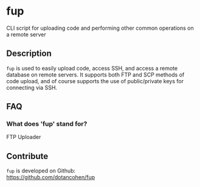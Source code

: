 # fup

CLI script for uploading code and performing other common operations on a remote server



## Description

`fup` is used to easily upload code, access SSH, and access a remote database on remote servers. It supports both FTP and SCP methods of code upload, and of course supports the use of public/private keys for connecting via SSH.



## FAQ

### What does 'fup' stand for?

FTP Uploader



## Contribute

`fup` is developed on Github:  
https://github.com/dotancohen/fup

